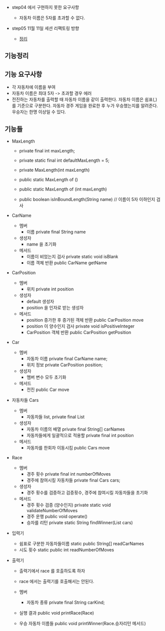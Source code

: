 - step04 에서 구현하지 못한 요구사항
    - 자동차 이름은 5자를 초과할 수 없다.
    
- step05 11월 11일 세션 리팩토링 방향
    - [정리](https://github.com/eyabc/java-racingcar/issues/2)

## 기능정리
## 기능 요구사항
- 각 자동차에 이름을 부여
- 자동차 이름은 최대 5자 -> 초과할 경우 에러 
- 전진하는 자동차를 출력할 때 자동차 이름을 같이 출력한다.
자동차 이름은 쉼표(,)를 기준으로 구분한다.
자동차 경주 게임을 완료한 후 누가 우승했는지를 알려준다. 우승자는 한명 이상일 수 있다.

## 기능들
- MaxLength
    - private final int maxLength;
    - private static final int defaultMaxLength = 5;

    - private MaxLength(int maxLength)
    - public static MaxLength of ()
    - public static MaxLength of (int maxLength)

    - public boolean isInBoundLength(String name) // 이름이 5자 이하인지 검사

- CarName
    - 멤버
        - 이름 private final String name
    - 생성자
        - name 을 초기화
    - 메서드
        - 이름이 비었는지 검사 private static void isBlank
        - 이름 객체 반환 public CarName getName
        
- CarPosition
    - 멤버    
        - 위치 private int position
    - 생성자
        - default 생성자
        - position 을 인자로 받는 생성자
    - 메서드
        - position 증가한 후 증가된 객체 반환 public CarPosition move
        - position 이 양수인지 검사 private void isPositiveInteger
        - CarPosition 객체 반환 public CarPosition getPosition

- Car
    - 멤버    
        - 자동차 이름 private final CarName name; 
        - 위치 정보 private CarPosition position;
    - 생성자 
        - 멤버 변수 모두 초기화 
    - 메서드 
        - 전진 public Car move 
- 자동차들 Cars
    - 멤버     
        - 자동차들 list,  private final List<Car>
    - 생성자
        - 자동차 이름의 배열 private final String[] carNames
        - 자동차들에게 일괄적으로 적용할 private final int position 
    - 메서드
        - 자동차를 한회차 이동시킴 public Cars move

- Race
    - 멤버
        - 경주 횟수 private final int numberOfMoves
        - 경주에 참여시킬 자동차들 private final Cars cars;
    - 생성자
        - 경주 횟수를 검증하고 검증횟수, 경주에 참여시킬 자동차들을 초기화
    - 메서드
        - 경주 횟수 검증 (양수인지) private static void validateNumberOfMoves
        - 경주 운행 public void operate()
        - 승자를 리턴 private static String findWinner(List<Car> cars)
      
- 입력기
    - 쉼표로 구분한 자동차들이름 static public String[] readCarNames 
    - 시도 횟수 static public int readNumberOfMoves  
    
- 출력기
    - 출력기에서 race 를 호출하도록 하자
    - race 에서는 출력기를 호출해서는 안된다.
    
    - 멤버
        - 자동차 종류 private final String carKind;
    - 실행 결과 public void printRace(Race)
    - 우승 자동차 이름들 public void printWinner(Race.승자리턴 메서드)
  
